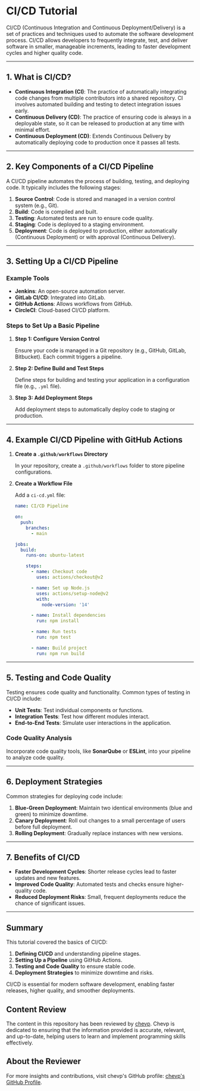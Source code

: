 
# CI/CD Tutorial

CI/CD (Continuous Integration and Continuous Deployment/Delivery) is a set of practices and techniques used to automate the software development process. CI/CD allows developers to frequently integrate, test, and deliver software in smaller, manageable increments, leading to faster development cycles and higher quality code.

---

## 1. What is CI/CD?

- **Continuous Integration (CI)**: The practice of automatically integrating code changes from multiple contributors into a shared repository. CI involves automated building and testing to detect integration issues early.
- **Continuous Delivery (CD)**: The practice of ensuring code is always in a deployable state, so it can be released to production at any time with minimal effort.
- **Continuous Deployment (CD)**: Extends Continuous Delivery by automatically deploying code to production once it passes all tests.

---

## 2. Key Components of a CI/CD Pipeline

A CI/CD pipeline automates the process of building, testing, and deploying code. It typically includes the following stages:

1. **Source Control**: Code is stored and managed in a version control system (e.g., Git).
2. **Build**: Code is compiled and built.
3. **Testing**: Automated tests are run to ensure code quality.
4. **Staging**: Code is deployed to a staging environment.
5. **Deployment**: Code is deployed to production, either automatically (Continuous Deployment) or with approval (Continuous Delivery).

---

## 3. Setting Up a CI/CD Pipeline

### Example Tools

- **Jenkins**: An open-source automation server.
- **GitLab CI/CD**: Integrated into GitLab.
- **GitHub Actions**: Allows workflows from GitHub.
- **CircleCI**: Cloud-based CI/CD platform.

### Steps to Set Up a Basic Pipeline

1. **Step 1: Configure Version Control**

   Ensure your code is managed in a Git repository (e.g., GitHub, GitLab, Bitbucket). Each commit triggers a pipeline.

2. **Step 2: Define Build and Test Steps**

   Define steps for building and testing your application in a configuration file (e.g., `.yml` file).

3. **Step 3: Add Deployment Steps**

   Add deployment steps to automatically deploy code to staging or production.

---

## 4. Example CI/CD Pipeline with GitHub Actions

1. **Create a `.github/workflows` Directory**

   In your repository, create a `.github/workflows` folder to store pipeline configurations.

2. **Create a Workflow File**

   Add a `ci-cd.yml` file:

   ```yaml
   name: CI/CD Pipeline

   on:
     push:
       branches:
         - main

   jobs:
     build:
       runs-on: ubuntu-latest

       steps:
         - name: Checkout code
           uses: actions/checkout@v2

         - name: Set up Node.js
           uses: actions/setup-node@v2
           with:
             node-version: '14'

         - name: Install dependencies
           run: npm install

         - name: Run tests
           run: npm test

         - name: Build project
           run: npm run build
   ```

---

## 5. Testing and Code Quality

Testing ensures code quality and functionality. Common types of testing in CI/CD include:

- **Unit Tests**: Test individual components or functions.
- **Integration Tests**: Test how different modules interact.
- **End-to-End Tests**: Simulate user interactions in the application.

### Code Quality Analysis

Incorporate code quality tools, like **SonarQube** or **ESLint**, into your pipeline to analyze code quality.

---

## 6. Deployment Strategies

Common strategies for deploying code include:

1. **Blue-Green Deployment**: Maintain two identical environments (blue and green) to minimize downtime.
2. **Canary Deployment**: Roll out changes to a small percentage of users before full deployment.
3. **Rolling Deployment**: Gradually replace instances with new versions.

---

## 7. Benefits of CI/CD

- **Faster Development Cycles**: Shorter release cycles lead to faster updates and new features.
- **Improved Code Quality**: Automated tests and checks ensure higher-quality code.
- **Reduced Deployment Risks**: Small, frequent deployments reduce the chance of significant issues.

---

## Summary

This tutorial covered the basics of CI/CD:

1. **Defining CI/CD** and understanding pipeline stages.
2. **Setting Up a Pipeline** using GitHub Actions.
3. **Testing and Code Quality** to ensure stable code.
4. **Deployment Strategies** to minimize downtime and risks.

CI/CD is essential for modern software development, enabling faster releases, higher quality, and smoother deployments.

## Content Review

The content in this repository has been reviewed by [chevp](https://github.com/chevp). Chevp is dedicated to ensuring that the information provided is accurate, relevant, and up-to-date, helping users to learn and implement programming skills effectively.

## About the Reviewer

For more insights and contributions, visit chevp's GitHub profile: [chevp's GitHub Profile](https://github.com/chevp).
